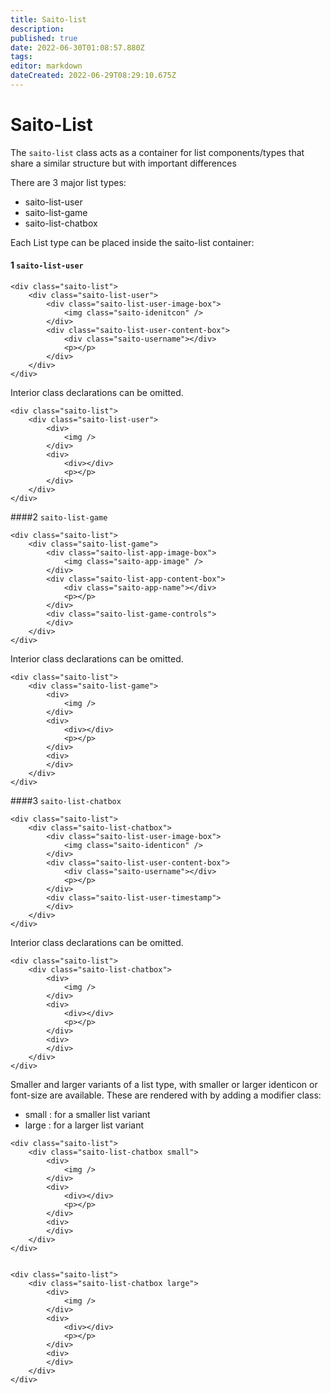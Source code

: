 ```yaml
---
title: Saito-list
description: 
published: true
date: 2022-06-30T01:08:57.880Z
tags: 
editor: markdown
dateCreated: 2022-06-29T08:29:10.675Z
---
```


# Saito-List

The ```saito-list``` class acts as a container for list components/types that share a similar structure but with
important differences

There are 3 major list types:
- saito-list-user
- saito-list-game
- saito-list-chatbox



Each List type can be placed inside the saito-list container:

#### 1 ```saito-list-user```
```
<div class="saito-list">
    <div class="saito-list-user">
        <div class="saito-list-user-image-box">
            <img class="saito-idenitcon" />
        </div>
        <div class="saito-list-user-content-box">
            <div class="saito-username"></div>
            <p></p>
        </div>
    </div>
</div>
````

Interior class declarations can be omitted.
````
<div class="saito-list">
    <div class="saito-list-user">
        <div>
            <img />
        </div>
        <div>
            <div></div>
            <p></p>
        </div>
    </div>
</div>
````



####2 ```saito-list-game```
```
<div class="saito-list">
    <div class="saito-list-game">
        <div class="saito-list-app-image-box">
            <img class="saito-app-image" />
        </div>
        <div class="saito-list-app-content-box">
            <div class="saito-app-name"></div>
            <p></p>
        </div>
        <div class="saito-list-game-controls">
        </div>
    </div>
</div>
````

Interior class declarations can be omitted.
```
<div class="saito-list">
    <div class="saito-list-game">
        <div>
            <img />
        </div>
        <div>
            <div></div>
            <p></p>
        </div>
        <div>
        </div>
    </div>
</div>
````

####3 ```saito-list-chatbox```
````
<div class="saito-list">
    <div class="saito-list-chatbox">
        <div class="saito-list-user-image-box">
            <img class="saito-identicon" />
        </div>
        <div class="saito-list-user-content-box">
            <div class="saito-username"></div>
            <p></p>
        </div>
        <div class="saito-list-user-timestamp">
        </div>
    </div>
</div>
````

Interior class declarations can be omitted.
````
<div class="saito-list">
    <div class="saito-list-chatbox">
        <div>
            <img />
        </div>
        <div>
            <div></div>
            <p></p>
        </div>
        <div>
        </div>
    </div>
</div>
````

Smaller and larger variants of a list type, with smaller or larger identicon or font-size are available. These are
rendered with by adding a modifier class:

- small : for a smaller list variant
- large : for a larger list variant


``````
<div class="saito-list">
    <div class="saito-list-chatbox small">
        <div>
            <img />
        </div>
        <div>
            <div></div>
            <p></p>
        </div>
        <div>
        </div>
    </div>
</div>


<div class="saito-list">
    <div class="saito-list-chatbox large">
        <div>
            <img />
        </div>
        <div>
            <div></div>
            <p></p>
        </div>
        <div>
        </div>
    </div>
</div>

``````
